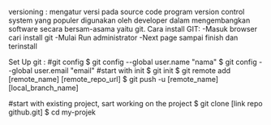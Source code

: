 versioning : mengatur versi pada source code program version control system yang populer digunakan oleh developer dalam mengembangkan software secara bersam-asama yaitu git. Cara install GIT: -Masuk browser cari install git -Mulai Run administrator -Next page sampai finish dan terinstall

Set Up git : 
#git config
$ git config --global user.name "nama" 
$ git config --global user.email "email" #start with init 
$ git init $ git remote add [remote_name] [remote_repo_url] 
$ git push -u [remote_name] [local_branch_name] 

#start with existing project, sart working on the project 
$ git clone [link repo github.git] 
$ cd my-projek
